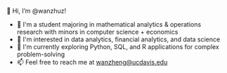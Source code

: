 👋 Hi, I’m @wanzhuz!

- 💞️ I'm a student majoring in mathematical analytics & operations research with minors in computer science + economics
- 👀 I'm interested in data analytics, financial analytics, and data science
- 🌱 I'm currently exploring Python, SQL, and R applications for complex problem-solving
- 📫 Feel free to reach me at wanzheng@ucdavis.edu

<!---
wanzhuz/wanzhuz is a ✨ special ✨ repository because its `README.md` (this file) appears on your GitHub profile.
You can click the Preview link to take a look at your changes.
--->
